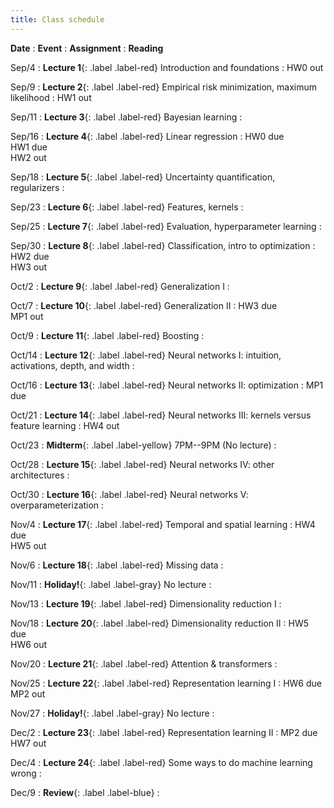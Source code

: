 ```yaml
---
title: Class schedule
---
```


<!-- useful examples:

Sep/29
: **Student Holiday!**{: .label .label-gray} No problem session/ No lecture

Sep/4
: **Lecture 1**{: .label .label-red} [Foundations of machine learning](/main/Lectures/#lecture-1)
    : [HW0](/main/homeworks/#homework-0) out
        : [[M1]](/info/books/#primary-textbooks) <br> Ch1

Sep/25
: **Lecture 7**{: .label .label-red} Evaluating estimators, consistency
    : <br>
        : [[JWHT]](/info/books/#primary-textbooks) 5.1 (best) <br> 
        : [[M1]](/info/books/#primary-textbooks) 5.4.3 (brief) <br> 
		: [[SB]](/info/books/#primary-textbooks) 11.2 (optional) <br> 


Oct/30
: **Lecture 16**{: .label .label-red} Temporal and spatial data
    : HW4 due  <br> HW5 out
        : [[M1]](/info/books/#primary-textbooks) <br> Ch 17 - 17.2

Oct/18
: **Review sessions**{: .label .label-blue}

Oct/24
: **Midterm**{: .label .label-yellow} 7PM--9PM  (No lecture)

Oct/25
: **No problem session**{: .label .label-gray}

Dec/10
: **Review**{: .label .label-blue} -->


**Date**
: **Event**
    : **Assignment**
        : **Reading**

Sep/4
: **Lecture 1**{: .label .label-red} Introduction and foundations
    : HW0 out

Sep/9
: **Lecture 2**{: .label .label-red} Empirical risk minimization, maximum likelihood
    : HW1 out

Sep/11
: **Lecture 3**{: .label .label-red} Bayesian learning
    : <br>

Sep/16
: **Lecture 4**{: .label .label-red} Linear regression
    : HW0 due <br> HW1 due <br> HW2 out

Sep/18
: **Lecture 5**{: .label .label-red} Uncertainty quantification, regularizers
    : <br>

Sep/23
: **Lecture 6**{: .label .label-red} Features, kernels
    : <br>

Sep/25
: **Lecture 7**{: .label .label-red} Evaluation, hyperparameter learning
    : <br>
    
Sep/30
: **Lecture 8**{: .label .label-red} Classification, intro to optimization
    : HW2 due <br> HW3 out

Oct/2
: **Lecture 9**{: .label .label-red} Generalization I
    : <br>

Oct/7
: **Lecture 10**{: .label .label-red} Generalization II
    : HW3 due <br> MP1 out

Oct/9
: **Lecture 11**{: .label .label-red} Boosting 
    : <br>

Oct/14
: **Lecture 12**{: .label .label-red} Neural networks I: intuition, activations, depth, and width
    : <br>

Oct/16
: **Lecture 13**{: .label .label-red} Neural networks II: optimization 
    : MP1 due

Oct/21
: **Lecture 14**{: .label .label-red} Neural networks III: kernels versus feature learning
    : HW4 out

Oct/23
: **Midterm**{: .label .label-yellow} 7PM--9PM  (No lecture)
    : <br>

Oct/28
: **Lecture 15**{: .label .label-red} Neural networks IV: other architectures
    : <br>

Oct/30
: **Lecture 16**{: .label .label-red} Neural networks V: overparameterization
    : <br>

Nov/4
: **Lecture 17**{: .label .label-red} Temporal and spatial learning
    : HW4 due <br> HW5 out

Nov/6
: **Lecture 18**{: .label .label-red} Missing data
    : <br>

Nov/11
: **Holiday!**{: .label .label-gray} No lecture
    : <br>

Nov/13
: **Lecture 19**{: .label .label-red} Dimensionality reduction I
    : <br>

Nov/18
: **Lecture 20**{: .label .label-red} Dimensionality reduction II
    : HW5 due <br> HW6 out

Nov/20
: **Lecture 21**{: .label .label-red} Attention & transformers
    : <br>

Nov/25
: **Lecture 22**{: .label .label-red} Representation learning I
    : HW6 due <br> MP2 out

Nov/27
: **Holiday!**{: .label .label-gray} No lecture
    : <br>
    
Dec/2
: **Lecture 23**{: .label .label-red} Representation learning II
    : MP2 due <br> HW7 out

Dec/4
: **Lecture 24**{: .label .label-red} Some ways to do machine learning wrong
    : <br>

Dec/9
: **Review**{: .label .label-blue}
    : <br>